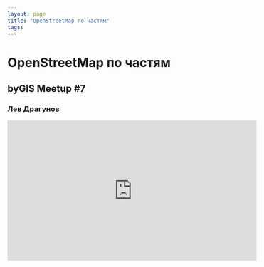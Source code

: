 ```yaml
---
layout: page
title: "OpenStreetMap по частям"
tags:
---
```



# OpenStreetMap по частям
## byGIS Meetup #7
### Лев Драгунов
<iframe width="560" height="315" src="https://www.youtube.com/embed/ORmOdxulEzs" frameborder="0" allow="accelerometer; autoplay; encrypted-media; gyroscope; picture-in-picture" allowfullscreen></iframe>